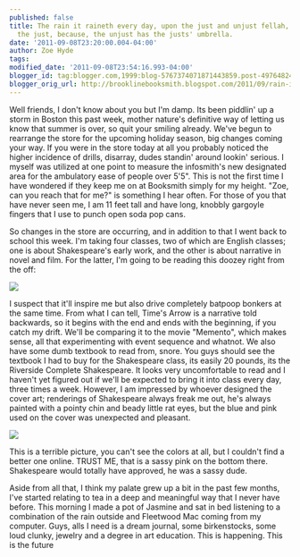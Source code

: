 ```yaml
---
published: false
title: The rain it raineth every day, upon the just and unjust fellah, but more upon
  the just, because, the unjust has the justs' umbrella.
date: '2011-09-08T23:20:00.004-04:00'
author: Zoe Hyde
tags:
modified_date: '2011-09-08T23:54:16.993-04:00'
blogger_id: tag:blogger.com,1999:blog-5767374071871443859.post-497648244902003621
blogger_orig_url: http://brooklinebooksmith.blogspot.com/2011/09/rain-it-raineth-every-day-upon-just-and.html
---
```

Well friends, I don't know about you but I'm damp. Its been piddlin' up a storm in Boston this past week, mother nature's definitive way of letting us know that summer is over, so quit your smiling already. We've begun to rearrange the store for the upcoming holiday season, big changes coming your way. If you were in the store today at all you probably noticed the higher incidence of drills, disarray, dudes standin' around lookin' serious. I myself was utilized at one point to measure the infosmith's new designated area for the ambulatory ease of people over 5'5". This is not the first time I have wondered if they keep me on at Booksmith simply for my height. "Zoe, can you reach that for me?" is something I hear often. For those of you that have never seen me, I am 11 feet tall and have long, knobbly gargoyle fingers that I use to punch open soda pop cans.

So changes in the store are occurring, and in addition to that I went back to school this week. I'm taking four classes, two of which are English classes; one is about Shakespeare's early work, and the other is about narrative in novel and film. For the latter, I'm going to be reading this doozey right from the off:

![](http://photo.goodreads.com/books/1167388925l/23031.jpg)

I suspect that it'll inspire me but also drive completely batpoop bonkers at the same time. From what I can tell, Time's Arrow is a narrative told backwards, so it begins with the end and ends with the beginning, if you catch my drift. We'll be comparing it to the movie "Memento", which makes sense, all that experimenting with event sequence and whatnot. We also have some dumb textbook to read from, snore. You guys should see the textbook I had to buy for the Shakespeare class, its easily 20 pounds, its the Riverside Complete Shakespeare. It looks very uncomfortable to read and I haven't yet figured out if we'll be expected to bring it into class every day, three times a week. However, I am impressed by whoever designed the cover art; renderings of Shakespeare always freak me out, he's always painted with a pointy chin and beady little rat eyes, but the blue and pink used on the cover was unexpected and pleasant.

![](http://img.photobucket.com/albums/v373/Nuhbrans/Snapshot_20110907_1.jpg)

This is a terrible picture, you can't see the colors at all, but I couldn't find a better one online. TRUST ME, that is a sassy pink on the bottom there. Shakespeare would totally have approved, he was a sassy dude.

Aside from all that, I think my palate grew up a bit in the past few months, I've started relating to tea in a deep and meaningful way that I never have before. This morning I made a pot of Jasmine and sat in bed listening to a combination of the rain outside and Fleetwood Mac coming from my computer. Guys, alls I need is a dream journal, some birkenstocks, some loud clunky, jewelry and a degree in art education. This is happening. This is the future